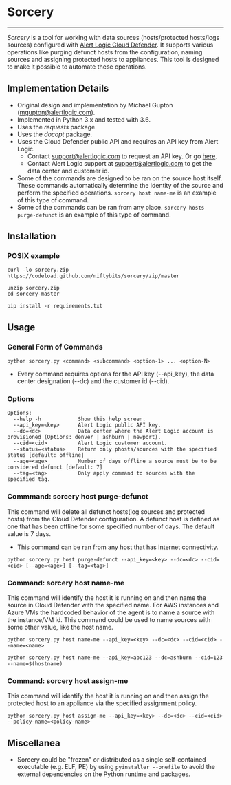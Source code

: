 # Sorcery
---
*Sorcery* is a tool for working with data sources (hosts/protected hosts/logs sources) configured with [Alert Logic Cloud Defender](https://www.alertlogic.com/). It supports various operations like purging defunct hosts from the configuration, naming sources and assigning protected hosts to appliances. This tool is designed to make it possible to automate these operations.

## Implementation Details
- Original design and implementation by Michael Gupton (mgupton@alertlogic.com).
- Implemented in Python 3.x and tested with 3.6.
- Uses the *requests* package.
- Uses the *docopt* package.
- Uses the Cloud Defender public API and requires an API key from Alert Logic.
  - Contact support@alertlogic.com to request an API key. Or go [here](https://www.alertlogic.com/resources/alert-logic-activeintegration-apis/).
  - Contact Alert Logic support at support@alertlogic.com to get the data center and customer id.
- Some of the commands are designed to be ran on the source host itself. These commands automatically determine the identity of the source and perform the specified operations. `sorcery host name-me` is an example of this type of command.
- Some of the commands can be ran from any place. `sorcery hosts purge-defunct` is an example of this type of command.

## Installation
### POSIX example
```
curl -lo sorcery.zip https://codeload.github.com/niftybits/sorcery/zip/master
```
```
unzip sorcery.zip
cd sorcery-master
```
```
pip install -r requirements.txt
```


## Usage
### General Form of Commands

```
python sorcery.py <command> <subcommand> <option-1> ... <option-N>
```
- Every command requires options for the API key (--api_key), the data center designation (--dc) and the customer id (--cid).

### Options
```
Options:
  --help -h            Show this help screen.
  --api_key=<key>      Alert Logic public API key.
  --dc=<dc>            Data center where the Alert Logic account is provisioned (Options: denver | ashburn | newport).
  --cid=<cid>          Alert Logic customer account.
  --status=<status>    Return only phosts/sources with the specified status [default: offline]
  --age=<age>          Number of days offline a source must be to be considered defunct [default: 7]
  --tag=<tag>          Only apply command to sources with the specified tag.
```
### Commmand: sorcery host purge-defunct
This command will delete all defunct hosts(log sources and protected hosts) from the Cloud Defender configuration. A defunct host is defined as one that has been offline for some specified number of days. The default value is 7 days.

- This command can be ran from any host that has Internet connectivity.

```
python sorcery.py host purge-defunct --api_key=<key> --dc=<dc> --cid=<cid> [--age=<age>] [--tag=<tag>]
```

### Command: sorcery host name-me
This command will identify the host it is running on and then name the source in Cloud Defender with the specified name. For AWS instances and Azure VMs the hardcoded behavior of the agent is to name a source with the instance/VM id. This command could be used to name sources with some other value, like the host name.
```
python sorcery.py host name-me --api_key=<key> --dc=<dc> --cid=<cid> --name=<name>
```
```
python sorcery.py host name-me --api_key=abc123 --dc=ashburn --cid=123 --name=$(hostname)
```
### Command: sorcery host assign-me
This command will identify the host it is running on and then assign the protected host to an appliance via the specified assignment policy.
```
python sorcery.py host assign-me --api_key=<key> --dc=<dc> --cid=<cid> --policy-name=<policy-name>
```

## Miscellanea
- Sorcery could be "frozen" or distributed as a single self-contained executable (e.g. ELF, PE) by using ``pyinstaller --onefile`` to avoid the external dependencies on the Python runtime and packages.
